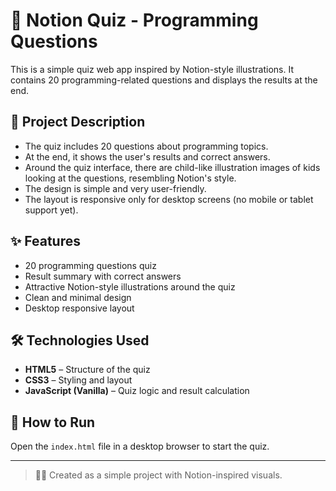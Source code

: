 # 📝 Notion Quiz - Programming Questions

This is a simple quiz web app inspired by Notion-style illustrations. It contains 20 programming-related questions and displays the results at the end.

## 📝 Project Description

- The quiz includes 20 questions about programming topics.  
- At the end, it shows the user's results and correct answers.  
- Around the quiz interface, there are child-like illustration images of kids looking at the questions, resembling Notion's style.  
- The design is simple and very user-friendly.  
- The layout is responsive only for desktop screens (no mobile or tablet support yet).

## ✨ Features

- 20 programming questions quiz  
- Result summary with correct answers  
- Attractive Notion-style illustrations around the quiz  
- Clean and minimal design  
- Desktop responsive layout

## 🛠 Technologies Used

- **HTML5** – Structure of the quiz  
- **CSS3** – Styling and layout  
- **JavaScript (Vanilla)** – Quiz logic and result calculation

## 🚀 How to Run

Open the `index.html` file in a desktop browser to start the quiz.

---

> 👨‍💻 Created as a simple project with Notion-inspired visuals.
